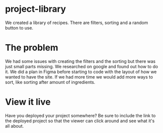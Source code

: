 # project-library

We created a library of recipes. There are filters, sorting and a random button to use.

# The problem

We had some issues with creating the filters and the sorting but there was just small parts missing. We researched on google and found out how to do it. We did a plan in Figma before starting to code with the layout of how we wanted to have the site. If we had more time we would add more ways to sort, like sorting after amount of ingredients.

# View it live

Have you deployed your project somewhere? Be sure to include the link to the deployed project so that the viewer can click around and see what it's all about.
